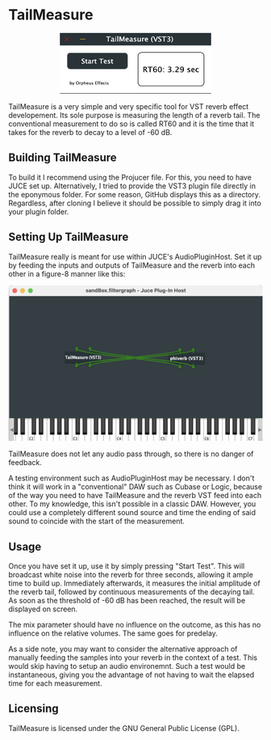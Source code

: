  # TailMeasure
 
 <p align="center">
  <img src="Images/TailMeasureGUI.png"  width="300" height="120" alt="TailMeasure GUI"/>
</p>

 TailMeasure is a very simple and very specific tool for VST reverb effect developement. Its sole purpose is measuring the length of a reverb tail. The conventional measurement to do so is called RT60 and it is the time that it takes for the reverb to decay to a level of -60 dB.

 ## Building TailMeasure

 To build it I recommend using the Projucer file. For this, you need to have JUCE set up. Alternatively, I tried to provide the VST3 plugin file directly in the eponymous folder. For some reason, GitHub displays this as a directory. Regardless, after cloning I believe it should be possible to simply drag it into your plugin folder.
 
 ## Setting Up TailMeasure
 
 TailMeasure really is meant for use within JUCE's AudioPluginHost. Set it up by feeding the inputs and outputs of TailMeasure and the reverb into each other in a figure-8 manner like this:
  
 <p align="center">
  <img src="Images/IOConfiguration.png" alt="IO Configuration"/>
</p>
 
 TailMeasure does not let any audio pass through, so there is no danger of feedback.
  
 A testing environment such as AudioPluginHost may be necessary. I don't think it will work in a "conventional" DAW such as Cubase or Logic, because of the way you need to have TailMeasure and the reverb VST feed into each other. To my knowledge, this isn't possible in a classic DAW. However, you could use a completely different sound source and time the ending of said sound to coincide with the start of the measurement.
 
 ## Usage
 
 Once you have set it up, use it by simply pressing "Start Test". This will broadcast white noise into the reverb for three seconds, allowing it ample time to build up. Immediately afterwards, it measures the initial amplitude of the reverb tail, followed by continuous measurements of the decaying tail. As soon as the threshold of -60 dB has been reached, the result will be displayed on screen.
 
 The mix parameter should have no influence on the outcome, as this has no influence on the relative volumes. The same goes for predelay.
 
 As a side note, you may want to consider the alternative approach of manually feeding the samples into your reverb in the context of a test. This would skip having to setup an audio environemnt. Such a test would be instantaneous, giving you the advantage of not having to wait the elapsed time for each measurement.
 
 ## Licensing
 
 TailMeasure is licensed under the GNU General Public License (GPL).
 
 
 
 
 
